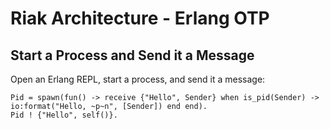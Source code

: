 # Riak Architecture - Erlang OTP

## Start a Process and Send it a Message

Open an Erlang REPL, start a process, and send it a message:


    Pid = spawn(fun() -> receive {"Hello", Sender} when is_pid(Sender) -> io:format("Hello, ~p~n", [Sender]) end end).
    Pid ! {"Hello", self()}.
